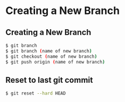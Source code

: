 # Creating a New Branch

## Creating a New Branch

```bash
$ git branch
$ git branch (name of new branch)
$ git checkout (name of new branch)
$ git push origin (name of new branch)
```

## Reset to last git commit

```bash
$ git reset --hard HEAD
```

